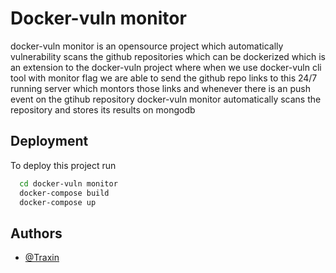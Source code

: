 
# Docker-vuln monitor
docker-vuln monitor is an opensource project which automatically vulnerability scans the github repositories which can be dockerized which is an extension to the docker-vuln project where when we use docker-vuln cli tool with monitor flag we are able to send the github repo links to this 24/7 running server which montors those links and whenever there is an push event on the gtihub repository docker-vuln monitor automatically scans the repository and stores its results on mongodb 




## Deployment

To deploy this project run

```bash
  cd docker-vuln monitor
  docker-compose build
  docker-compose up
```


## Authors

- [@Traxin](https://github.com/Traxin77)

